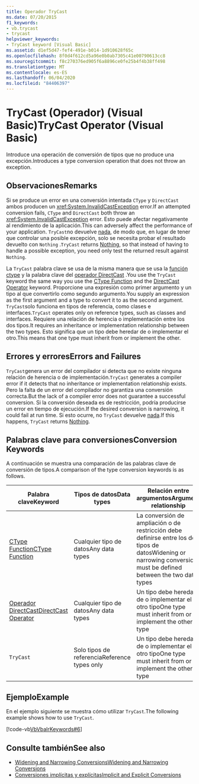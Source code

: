 ```yaml
---
title: Operador TryCast
ms.date: 07/20/2015
f1_keywords:
- vb.trycast
- trycast
helpviewer_keywords:
- TryCast keyword [Visual Basic]
ms.assetid: d1ef5d47-fef4-491e-b014-1d910628f65c
ms.openlocfilehash: 8f0d4f612cd5a96e0b0ab7305c41e00790613cc8
ms.sourcegitcommit: f8c270376ed905f6a8896ce0fe25b4f4b38ff498
ms.translationtype: MT
ms.contentlocale: es-ES
ms.lasthandoff: 06/04/2020
ms.locfileid: "84406397"
---
```

# <a name="trycast-operator-visual-basic"></a><span data-ttu-id="92ae2-102">TryCast (Operador) (Visual Basic)</span><span class="sxs-lookup"><span data-stu-id="92ae2-102">TryCast Operator (Visual Basic)</span></span>
<span data-ttu-id="92ae2-103">Introduce una operación de conversión de tipos que no produce una excepción.</span><span class="sxs-lookup"><span data-stu-id="92ae2-103">Introduces a type conversion operation that does not throw an exception.</span></span>  
  
## <a name="remarks"></a><span data-ttu-id="92ae2-104">Observaciones</span><span class="sxs-lookup"><span data-stu-id="92ae2-104">Remarks</span></span>  
 <span data-ttu-id="92ae2-105">Si se produce un error en una conversión intentada `CType` y `DirectCast` ambos producen un <xref:System.InvalidCastException> error.</span><span class="sxs-lookup"><span data-stu-id="92ae2-105">If an attempted conversion fails, `CType` and `DirectCast` both throw an <xref:System.InvalidCastException> error.</span></span> <span data-ttu-id="92ae2-106">Esto puede afectar negativamente al rendimiento de la aplicación.</span><span class="sxs-lookup"><span data-stu-id="92ae2-106">This can adversely affect the performance of your application.</span></span> <span data-ttu-id="92ae2-107">`TryCast`no devuelve [nada](../nothing.md), de modo que, en lugar de tener que controlar una posible excepción, solo se necesita probar el resultado devuelto con `Nothing` .</span><span class="sxs-lookup"><span data-stu-id="92ae2-107">`TryCast` returns [Nothing](../nothing.md), so that instead of having to handle a possible exception, you need only test the returned result against `Nothing`.</span></span>  
  
 <span data-ttu-id="92ae2-108">La `TryCast` palabra clave se usa de la misma manera que se usa la [función ctype](../functions/ctype-function.md) y la palabra clave del [operador DirectCast](directcast-operator.md) .</span><span class="sxs-lookup"><span data-stu-id="92ae2-108">You use the `TryCast` keyword the same way you use the [CType Function](../functions/ctype-function.md) and the [DirectCast Operator](directcast-operator.md) keyword.</span></span> <span data-ttu-id="92ae2-109">Proporcione una expresión como primer argumento y un tipo al que convertirlo como segundo argumento.</span><span class="sxs-lookup"><span data-stu-id="92ae2-109">You supply an expression as the first argument and a type to convert it to as the second argument.</span></span> <span data-ttu-id="92ae2-110">`TryCast`solo funciona en tipos de referencia, como clases e interfaces.</span><span class="sxs-lookup"><span data-stu-id="92ae2-110">`TryCast` operates only on reference types, such as classes and interfaces.</span></span> <span data-ttu-id="92ae2-111">Requiere una relación de herencia o implementación entre los dos tipos.</span><span class="sxs-lookup"><span data-stu-id="92ae2-111">It requires an inheritance or implementation relationship between the two types.</span></span> <span data-ttu-id="92ae2-112">Esto significa que un tipo debe heredar de o implementar el otro.</span><span class="sxs-lookup"><span data-stu-id="92ae2-112">This means that one type must inherit from or implement the other.</span></span>  
  
## <a name="errors-and-failures"></a><span data-ttu-id="92ae2-113">Errores y errores</span><span class="sxs-lookup"><span data-stu-id="92ae2-113">Errors and Failures</span></span>  
 <span data-ttu-id="92ae2-114">`TryCast`genera un error del compilador si detecta que no existe ninguna relación de herencia o de implementación.</span><span class="sxs-lookup"><span data-stu-id="92ae2-114">`TryCast` generates a compiler error if it detects that no inheritance or implementation relationship exists.</span></span> <span data-ttu-id="92ae2-115">Pero la falta de un error del compilador no garantiza una conversión correcta.</span><span class="sxs-lookup"><span data-stu-id="92ae2-115">But the lack of a compiler error does not guarantee a successful conversion.</span></span> <span data-ttu-id="92ae2-116">Si la conversión deseada es de restricción, podría producirse un error en tiempo de ejecución.</span><span class="sxs-lookup"><span data-stu-id="92ae2-116">If the desired conversion is narrowing, it could fail at run time.</span></span> <span data-ttu-id="92ae2-117">Si esto ocurre, no `TryCast` devuelve [nada](../nothing.md).</span><span class="sxs-lookup"><span data-stu-id="92ae2-117">If this happens, `TryCast` returns [Nothing](../nothing.md).</span></span>  
  
## <a name="conversion-keywords"></a><span data-ttu-id="92ae2-118">Palabras clave para conversiones</span><span class="sxs-lookup"><span data-stu-id="92ae2-118">Conversion Keywords</span></span>  
 <span data-ttu-id="92ae2-119">A continuación se muestra una comparación de las palabras clave de conversión de tipos.</span><span class="sxs-lookup"><span data-stu-id="92ae2-119">A comparison of the type conversion keywords is as follows.</span></span>  
  
|<span data-ttu-id="92ae2-120">Palabra clave</span><span class="sxs-lookup"><span data-stu-id="92ae2-120">Keyword</span></span>|<span data-ttu-id="92ae2-121">Tipos de datos</span><span class="sxs-lookup"><span data-stu-id="92ae2-121">Data types</span></span>|<span data-ttu-id="92ae2-122">Relación entre argumentos</span><span class="sxs-lookup"><span data-stu-id="92ae2-122">Argument relationship</span></span>|<span data-ttu-id="92ae2-123">Error en tiempo de ejecución</span><span class="sxs-lookup"><span data-stu-id="92ae2-123">Run-time failure</span></span>|  
|---|---|---|---|  
|[<span data-ttu-id="92ae2-124">CType Function</span><span class="sxs-lookup"><span data-stu-id="92ae2-124">CType Function</span></span>](../functions/ctype-function.md)|<span data-ttu-id="92ae2-125">Cualquier tipo de datos</span><span class="sxs-lookup"><span data-stu-id="92ae2-125">Any data types</span></span>|<span data-ttu-id="92ae2-126">La conversión de ampliación o de restricción debe definirse entre los dos tipos de datos</span><span class="sxs-lookup"><span data-stu-id="92ae2-126">Widening or narrowing conversion must be defined between the two data types</span></span>|<span data-ttu-id="92ae2-127">Produce<xref:System.InvalidCastException></span><span class="sxs-lookup"><span data-stu-id="92ae2-127">Throws <xref:System.InvalidCastException></span></span>|  
|[<span data-ttu-id="92ae2-128">Operador DirectCast</span><span class="sxs-lookup"><span data-stu-id="92ae2-128">DirectCast Operator</span></span>](directcast-operator.md)|<span data-ttu-id="92ae2-129">Cualquier tipo de datos</span><span class="sxs-lookup"><span data-stu-id="92ae2-129">Any data types</span></span>|<span data-ttu-id="92ae2-130">Un tipo debe heredar de o implementar el otro tipo</span><span class="sxs-lookup"><span data-stu-id="92ae2-130">One type must inherit from or implement the other type</span></span>|<span data-ttu-id="92ae2-131">Produce<xref:System.InvalidCastException></span><span class="sxs-lookup"><span data-stu-id="92ae2-131">Throws <xref:System.InvalidCastException></span></span>|  
|`TryCast`|<span data-ttu-id="92ae2-132">Solo tipos de referencia</span><span class="sxs-lookup"><span data-stu-id="92ae2-132">Reference types only</span></span>|<span data-ttu-id="92ae2-133">Un tipo debe heredar de o implementar el otro tipo</span><span class="sxs-lookup"><span data-stu-id="92ae2-133">One type must inherit from or implement the other type</span></span>|<span data-ttu-id="92ae2-134">No devuelve [nada](../nothing.md)</span><span class="sxs-lookup"><span data-stu-id="92ae2-134">Returns [Nothing](../nothing.md)</span></span>|  
  
## <a name="example"></a><span data-ttu-id="92ae2-135">Ejemplo</span><span class="sxs-lookup"><span data-stu-id="92ae2-135">Example</span></span>  
 <span data-ttu-id="92ae2-136">En el ejemplo siguiente se muestra cómo utilizar `TryCast`.</span><span class="sxs-lookup"><span data-stu-id="92ae2-136">The following example shows how to use `TryCast`.</span></span>  
  
 [!code-vb[VbVbalrKeywords#6](~/samples/snippets/visualbasic/VS_Snippets_VBCSharp/VbVbalrKeywords/VB/Class1.vb#6)]  
  
## <a name="see-also"></a><span data-ttu-id="92ae2-137">Consulte también</span><span class="sxs-lookup"><span data-stu-id="92ae2-137">See also</span></span>

- [<span data-ttu-id="92ae2-138">Widening and Narrowing Conversions</span><span class="sxs-lookup"><span data-stu-id="92ae2-138">Widening and Narrowing Conversions</span></span>](../../programming-guide/language-features/data-types/widening-and-narrowing-conversions.md)
- [<span data-ttu-id="92ae2-139">Conversiones implícitas y explícitas</span><span class="sxs-lookup"><span data-stu-id="92ae2-139">Implicit and Explicit Conversions</span></span>](../../programming-guide/language-features/data-types/implicit-and-explicit-conversions.md)
